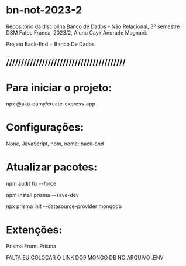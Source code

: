 # bn-not-2023-2
Repositório da disciplina Banco de Dados - Não Relacional, 3º semestre DSM Fatec Franca, 2023/2, Aluno Cayk Andrade Magnani.

Projeto Back-End + Banco De Dados

## //////////////////////////////////////// ##

# Para iniciar o projeto:
npx @aka-damy/create-express-app

# Configurações:
None, JavaScript, npm, nome: back-end

# Atualizar pacotes:
npm audit fix --force

npm install prisma --save-dev

npx prisma init --datasource-provider mongodb

# Extenções:
Prisma Fromt Prisma

FALTA EU COLOCAR O LINK DO9 MONGO DB NO ARQUIVO .ENV
